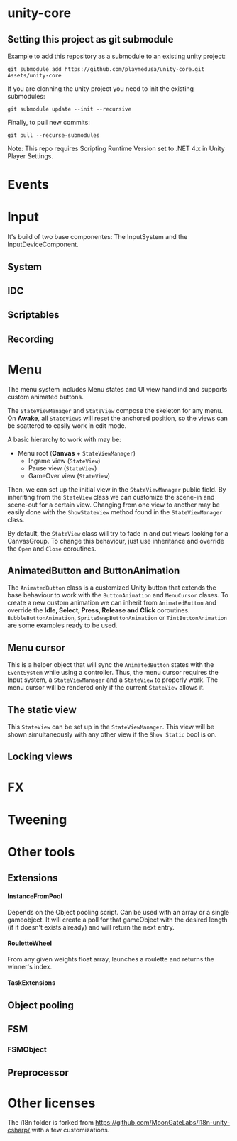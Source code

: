 # unity-core
## Setting this project as git submodule
Example to add this repository as a submodule to an existing unity project:
```
git submodule add https://github.com/playmedusa/unity-core.git  Assets/unity-core
```

If you are clonning the unity project you need to init the existing submodules:
```
git submodule update --init --recursive
```

Finally, to pull new commits:
```
git pull --recurse-submodules
```

Note: This repo requires Scripting Runtime Version set to .NET 4.x in Unity Player Settings.

# Events

# Input
It's build of two base componentes: The InputSystem and the InputDeviceComponent.
## System
## IDC
## Scriptables
## Recording

# Menu
The menu system includes Menu states and UI view handlind and supports custom animated buttons.

The ```StateViewManager``` and ```StateView``` compose the skeleton for any menu.
On **Awake**, all ```StateViews``` will reset the anchored position, so the views can be scattered to easily work in edit mode.

A basic hierarchy to work with may be:
 
 - Menu root (**Canvas** + ```StateViewManager```)
	- Ingame view (```StateView```)
	- Pause view (```StateView```)
	- GameOver view (```StateView```)

Then, we can set up the initial view in the ```StateViewManager``` public field.
By inheriting from the ```StateView``` class we can customize the scene-in and scene-out for a certain view.
Changing from one view to another may be easily done with the ```ShowStateView``` method found in the ```StateViewManager``` class.

By default, the ```StateView``` class will try to fade in and out views looking for a CanvasGroup.
To change this behaviour, just use inheritance and override the ```Open``` and ```Close``` coroutines.

## AnimatedButton and ButtonAnimation
The ```AnimatedButton``` class is a customized Unity button that extends the base behaviour to work with the ```ButtonAnimation``` and ```MenuCursor``` clases.
To create a new custom animation we can inherit from ```AnimatedButton``` and override the **Idle, Select, Press, Release and Click** coroutines. ```BubbleButtonAnimation```, ```SpriteSwapButtonAnimation``` or ```TintButtonAnimation``` are some examples ready to be used.

## Menu cursor
This is a helper object that will sync the ```AnimatedButton``` states with the ```EventSystem``` while using a controller. Thus, the menu cursor requires the Input system, a ```StateViewManager``` and a ```StateView``` to properly work.
The menu cursor will be rendered only if the current ```StateView``` allows it.

## The static view
This ```StateView``` can be set up in the ```StateViewManager```. This view will be shown simultaneously with any other view if the ```Show Static``` bool is on.

## Locking views

# FX

# Tweening

# Other tools
## Extensions
#### InstanceFromPool
Depends on the Object pooling script. Can be used with an array or a single gameobject.
It will create a poll for that gameObject with the desired length (if it doesn't exists already) and will return the next entry.

#### RouletteWheel
From any given weights float array, launches a roulette and returns the winner's index.

#### TaskExtensions

## Object pooling
## FSM
### FSMObject

## Preprocessor

# Other licenses
The i18n folder is forked from https://github.com/MoonGateLabs/i18n-unity-csharp/ with a few customizations.
